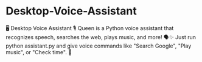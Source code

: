 # Desktop-Voice-Assistant
🖥️ Desktop Voice Assistant 🎙️ Queen is a Python voice assistant that recognizes speech, searches the web, plays music, and more! 🗣️✨ Just run python assistant.py and give voice commands like "Search Google", "Play music", or "Check time". 🚀
